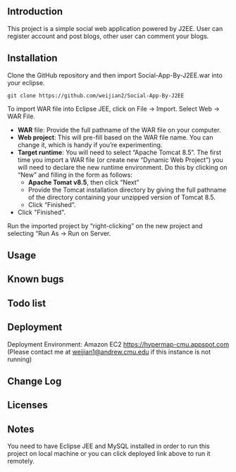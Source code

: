 ## Introduction
This project is a simple social web application powered by J2EE. User can register account and post blogs, other user can comment your blogs.

## Installation
Clone the GitHub repository and then import Social-App-By-J2EE.war into your eclipse.

```
git clone https://github.com/weijian2/Social-App-By-J2EE
```
To import WAR file into Eclipse JEE, click on File -> Import. Select Web -> WAR File.
* **WAR** file: Provide the full pathname of the WAR file on your computer.
* **Web project**: This will pre-fill based on the WAR file name. You can change it, which is handy if
you’re experimenting.
* **Target runtime**: You will need to select “Apache Tomcat 8.5”. The first time you import a WAR
file (or create new “Dynamic Web Project”) you will need to declare the new runtime environment. Do this by clicking on “New” and filling in the form as follows:
	* **Apache Tomat v8.5**, then click “Next”
	* Provide the Tomcat installation directory by giving the full pathname of the directory
containing your unzipped version of Tomcat 8.5.
	* Click “Finished”.
* Click "Finished".

Run the imported project by “right-clicking” on the new project and selecting “Run As -> Run on Server.

## Usage
## Known bugs
## Todo list
## Deployment
Deployment Environment: Amazon EC2
https://hypermap-cmu.appspot.com
(Please contact me at weijian1@andrew.cmu.edu if this instance is not running)
## Change Log
## Licenses

## Notes
You need to have Eclipse JEE and MySQL installed in order to run this project on local machine or you can click deployed link above to run it remotely.

